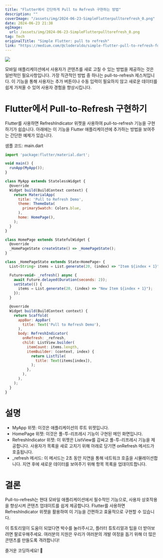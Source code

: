```yaml
---
title: "Flutter에서 간단하게 Pull to Refresh 구현하는 방법"
description: ""
coverImage: "/assets/img/2024-06-23-SimpleFlutterpulltorefresh_0.png"
date: 2024-06-23 21:38
ogImage:
  url: /assets/img/2024-06-23-SimpleFlutterpulltorefresh_0.png
tag: Tech
originalTitle: "Simple Flutter: pull to refresh"
link: "https://medium.com/@cloderaldo/simple-flutter-pull-to-refresh-fd1994224809"
---
```


<img src="/assets/img/2024-06-23-SimpleFlutterpulltorefresh_0.png" />

모바일 애플리케이션에서 사용자가 콘텐츠를 새로 고칠 수 있는 방법을 제공하는 것은 일반적인 필요사항입니다. 가장 직관적인 방법 중 하나는 pull-to-refresh 제스처입니다. 이 기능을 통해 사용자는 추가 버튼이나 수동 입력이 필요하지 않고 새로운 데이터를 쉽게 가져올 수 있어 사용자 경험을 향상시킵니다.

# Flutter에서 Pull-to-Refresh 구현하기

Flutter를 사용하면 RefreshIndicator 위젯을 사용하여 pull-to-refresh 기능을 구현하기가 쉽습니다. 아래에는 이 기능을 Flutter 애플리케이션에 추가하는 방법을 보여주는 간단한 예제가 있습니다.

<div class="content-ad"></div>

샘플 코드: main.dart

```js
import 'package:flutter/material.dart';

void main() {
  runApp(MyApp());
}

class MyApp extends StatelessWidget {
  @override
  Widget build(BuildContext context) {
    return MaterialApp(
      title: 'Pull to Refresh Demo',
      theme: ThemeData(
        primarySwatch: Colors.blue,
      ),
      home: HomePage(),
    );
  }
}

class HomePage extends StatefulWidget {
  @override
  _HomePageState createState() => _HomePageState();
}

class _HomePageState extends State<HomePage> {
  List<String> items = List.generate(20, (index) => "Item ${index + 1}");

  Future<void> _refresh() async {
    await Future.delayed(Duration(seconds: 2));
    setState(() {
      items = List.generate(20, (index) => "New Item ${index + 1}");
    });
  }

  @override
  Widget build(BuildContext context) {
    return Scaffold(
      appBar: AppBar(
        title: Text('Pull to Refresh Demo'),
      ),
      body: RefreshIndicator(
        onRefresh: _refresh,
        child: ListView.builder(
          itemCount: items.length,
          itemBuilder: (context, index) {
            return ListTile(
              title: Text(items[index]),
            );
          },
        ),
      ),
    );
  }
}
```

# 설명

- MyApp 위젯: 이것은 애플리케이션의 루트 위젯입니다.
- HomePage 위젯: 이것은 풀-투-리프레시 기능이 구현된 메인 화면입니다.
- RefreshIndicator 위젯: 이 위젯은 ListView를 감싸고 풀-투-리프레시 기능을 제공합니다. 사용자가 목록을 새로 고치기 위해 아래로 당기면 onRefresh 메서드가 호출됩니다.
- \_refresh 메서드: 이 메서드는 2초 동안 지연을 통해 네트워크 호출을 시뮬레이션합니다. 지연 후에 새로운 데이터를 보여주기 위해 항목 목록을 업데이트합니다.

<div class="content-ad"></div>

# 결론

Pull-to-refresh는 현대 모바일 애플리케이션에서 필수적인 기능으로, 사용자 상호작용을 향상시켜 콘텐츠 업데이트를 쉽게 제공합니다. Flutter를 사용하면 RefreshIndicator 위젯을 활용하여 이 기능을 간편하고 효율적으로 구현할 수 있습니다.

이 튜토리얼이 도움이 되었다면 박수를 눌러주시고, 플러터 튜토리얼과 팁을 더 받아보려면 팔로우해주세요. 여러분의 지원은 우리가 여러분의 개발 여정을 돕기 위해 더 많은 콘텐츠를 만들도록 격려합니다!

즐거운 코딩하세요! 🚀
